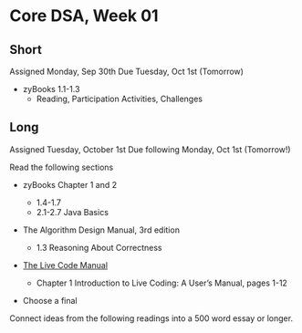# Core DSA, Week 01

## Short
Assigned Monday, Sep 30th
Due Tuesday, Oct 1st (Tomorrow)

* zyBooks 1.1-1.3
  * Reading, Participation Activities, Challenges

## Long
Assigned Tuesday, October 1st
Due following Monday, Oct 1st (Tomorrow!)

Read the following sections

* zyBooks Chapter 1 and 2
  * 1.4-1.7 
  * 2.1-2.7 Java Basics

* The Algorithm Design Manual, 3rd edition
  * 1.3 Reasoning About Correctness

* [The Live Code Manual]()
  * Chapter 1 Introduction to Live Coding: A User’s Manual, pages 1-12

* Choose a final 
 
Connect ideas from the following readings into a 500 word essay or longer.

